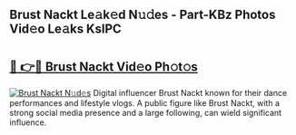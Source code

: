 ## Brust Nackt Le𝚊k𝚎d N𝚞𝚍es - Part-KBz Photos Vid𝚎o Le𝚊ks KslPC

# <h2><a href="http://fb00pv.evod.top/?m=Brust+Nackt">🔗 👉🔴 Brust Nackt Vid𝚎o Ph𝚘t𝚘s</a></h2>

[![Brust Nackt N𝚞d𝚎s](https://i.imgur.com/8V9OHl7.gif)](http://fb00pv.evod.top/?m=Brust+Nackt)
Digital influencer Brust Nackt known for their dance performances and lifestyle vlogs. A public figure like Brust Nackt, with a strong social media presence and a large following, can wield significant influence. 
